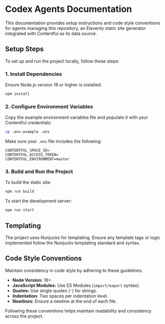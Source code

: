 # Codex Agents Documentation

This documentation provides setup instructions and code style conventions for agents managing this repository, an Eleventy static site generator integrated with Contentful as its data source.

## Setup Steps

To set up and run the project locally, follow these steps:

### 1. Install Dependencies

Ensure Node.js version 18 or higher is installed.

```bash
npm install
```

### 2. Configure Environment Variables

Copy the example environment variables file and populate it with your Contentful credentials:

```bash
cp .env.example .env
```

Make sure your `.env` file includes the following:

```env
CONTENTFUL_SPACE_ID=
CONTENTFUL_ACCESS_TOKEN=
CONTENTFUL_ENVIRONMENT=master
```

### 3. Build and Run the Project

To build the static site:

```bash
npm run build
```

To start the development server:

```bash
npm run start
```

## Templating

The project uses Nunjucks for templating. Ensure any template tags or logic implemented follow the Nunjucks templating standard and syntax.

## Code Style Conventions

Maintain consistency in code style by adhering to these guidelines:

- **Node Version:** 18+
- **JavaScript Modules:** Use ES Modules (`import/export` syntax).
- **Quotes:** Use single quotes (`'`) for strings.
- **Indentation:** Two spaces per indentation level.
- **Newlines:** Ensure a newline at the end of each file.

Following these conventions helps maintain readability and consistency across the project.
